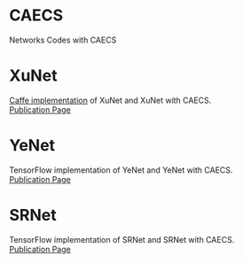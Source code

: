 # CAECS
Networks Codes with CAECS

# XuNet
[Caffe implementation](https://github.com/Ante-Su/CAECS/tree/master/XuNet) of XuNet and XuNet with CAECS.  
[Publication Page](https://ieeexplore.ieee.org/abstract/document/7444146)
# YeNet
TensorFlow implementation of YeNet and YeNet with CAECS.  
[Publication Page](https://ieeexplore.ieee.org/document/7937836)
# SRNet
TensorFlow implementation of SRNet and SRNet with CAECS.  
[Publication Page](https://ieeexplore.ieee.org/document/8470101)
